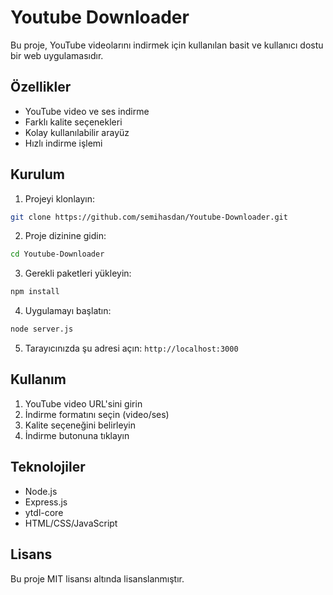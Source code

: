 # Youtube Downloader

Bu proje, YouTube videolarını indirmek için kullanılan basit ve kullanıcı dostu bir web uygulamasıdır.

## Özellikler

- YouTube video ve ses indirme
- Farklı kalite seçenekleri
- Kolay kullanılabilir arayüz
- Hızlı indirme işlemi

## Kurulum

1. Projeyi klonlayın:
```bash
git clone https://github.com/semihasdan/Youtube-Downloader.git
```

2. Proje dizinine gidin:
```bash
cd Youtube-Downloader
```

3. Gerekli paketleri yükleyin:
```bash
npm install
```

4. Uygulamayı başlatın:
```bash
node server.js
```

5. Tarayıcınızda şu adresi açın: `http://localhost:3000`

## Kullanım

1. YouTube video URL'sini girin
2. İndirme formatını seçin (video/ses)
3. Kalite seçeneğini belirleyin
4. İndirme butonuna tıklayın

## Teknolojiler

- Node.js
- Express.js
- ytdl-core
- HTML/CSS/JavaScript

## Lisans

Bu proje MIT lisansı altında lisanslanmıştır. 
